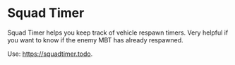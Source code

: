Squad Timer
================
Squad Timer helps you keep track of vehicle respawn timers. Very helpful if you want to know if the enemy MBT has already respawned.

Use: <https://squadtimer.todo>.
